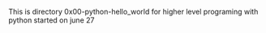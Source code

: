This is directory 0x00-python-hello_world for higher level programing with python started on june 27
